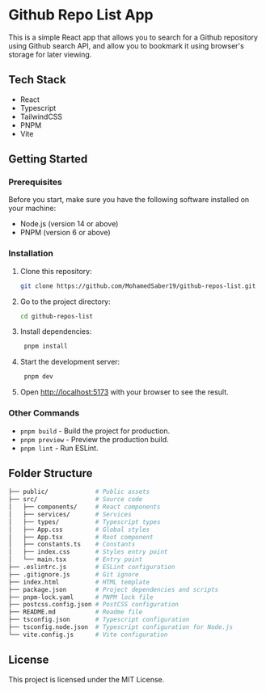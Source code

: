 # Github Repo List App

This is a simple React app that allows you to search for a Github repository using Github search API, and allow you to bookmark it using browser's storage for later viewing.

## Tech Stack

- React
- Typescript
- TailwindCSS
- PNPM
- Vite

## Getting Started

### Prerequisites

Before you start, make sure you have the following software installed on your machine:

- Node.js (version 14 or above)
- PNPM (version 6 or above)

### Installation

1. Clone this repository:

   ```bash
   git clone https://github.com/MohamedSaber19/github-repos-list.git
   ```

2. Go to the project directory:

    ```bash
    cd github-repos-list
    ```

3. Install dependencies:

   ```bash
    pnpm install
   ```

4. Start the development server:

   ```bash
    pnpm dev
   ```

5. Open [http://localhost:5173](http://localhost:5173) with your browser to see the result.

### Other Commands

- `pnpm build` - Build the project for production.
- `pnpm preview` - Preview the production build.
- `pnpm lint` - Run ESLint.

## Folder Structure

```bash
├── public/             # Public assets
├── src/                # Source code
│   ├── components/     # React components
│   ├── services/       # Services
│   ├── types/          # Typescript types
│   ├── App.css         # Global styles
│   ├── App.tsx         # Root component
│   ├── constants.ts    # Constants
│   ├── index.css       # Styles entry point
│   └── main.tsx        # Entry point
├── .eslintrc.js        # ESLint configuration
├── .gitignore.js       # Git ignore
├── index.html          # HTML template
├── package.json        # Project dependencies and scripts
├── pnpm-lock.yaml      # PNPM lock file
├── postcss.config.json # PostCSS configuration
├── README.md           # Readme file
├── tsconfig.json       # Typescript configuration
├── tsconfig.node.json  # Typescript configuration for Node.js
└── vite.config.js      # Vite configuration
```

## License

This project is licensed under the MIT License.
